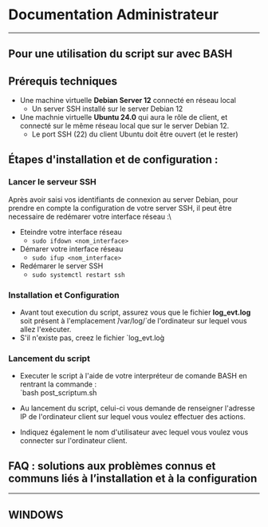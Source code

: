 # Documentation Administrateur

_______________________________________________

## Pour une utilisation du script sur avec BASH

## Prérequis techniques

- Une machine virtuelle __Debian Server 12__ connecté en réseau local
  - Un server SSH installé sur le server Debian 12
- Une machnie virtuelle __Ubuntu 24.0__ qui aura le rôle de client, et connecté sur le même réseau local que sur le server Debian 12.
  - Le port SSH (22) du client Ubuntu doit être ouvert (et le rester)    

## Étapes d'installation et de configuration :

### Lancer le serveur SSH

Après avoir saisi vos identifiants de connexion au server Debian, pour prendre en compte la configuration de votre server SSH, il peut être necessaire de redémarer votre interface réseau :\
- Eteindre votre interface réseau
  - `sudo ifdown <nom_interface>`
- Démarer votre interface réseau
  - `sudo ifup <nom_interface>`
- Redémarer le server SSH
  - `sudo systemctl restart ssh`

### Installation et Configuration
- Avant tout execution du script, assurez vous que le fichier __log_evt.log__ soit présent à l'emplacement ̀/var/log/̀ de l'ordinateur sur lequel vous allez l'exécuter.
- S'il n'existe pas, creez le fichier `log_evt.log̀

### Lancement du script

- Executer le script à l'aide de votre interpréteur de comande BASH en rentrant la commande :\
  `bash post_scriptum.sh̀

- Au lancement du script, celui-ci vous demande de renseigner l'adresse IP de l'ordinateur client sur lequel vous voulez effectuer des actions.
- Indiquez également le nom d'utilisateur avec lequel vous voulez vous connecter sur l'ordinateur client.

## FAQ : solutions aux problèmes connus et communs liés à l’installation et à la configuration

_________________________________________________

## WINDOWS
